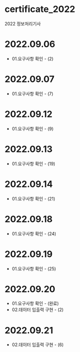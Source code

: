 # certificate_2022
2022 정보처리기사

# 2022.09.06
- 01.요구사항 확인 - (2)

# 2022.09.07
- 01.요구사항 확인 - (7)

# 2022.09.12
- 01.요구사항 확인 - (9)

# 2022.09.13
- 01.요구사항 확인 - (19)

# 2022.09.14
- 01.요구사항 확인 - (21)

# 2022.09.18
- 01.요구사항 확인 - (24)

# 2022.09.19
- 01.요구사항 확인 - (25)

# 2022.09.20
- 01.요구사항 확인 - (완료)
- 02.데이터 입출력 구현 - (2)

# 2022.09.21
- 02.데이터 입출력 구현 - (6)